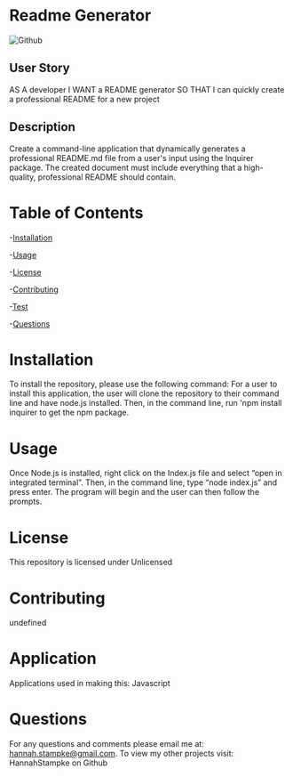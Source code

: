 
# Readme Generator
![Github](https://img.shields.io/badge/license-Unlicensed-yellow.svg)

## User Story
AS A developer I WANT a README generator SO THAT I can quickly create a professional README for a new project

## Description
    
 Create a command-line application that dynamically generates a professional README.md file from a user's input using the Inquirer package. The created document must include everything that a high-quality, professional README should contain.
    
# Table of Contents
    
-[Installation](#installation)
    
-[Usage](#usage)
    
-[License](#license)
    
-[Contributing](#contributing)
    
-[Test](#test)
    
-[Questions](#questions) 

# Installation
To install the repository, please use the following command:
 For a user to install this application, the user will clone the repository to their command line and have node.js installed. Then, in the command line, run 'npm install inquirer to get the npm package. 
    
# Usage
Once Node.js is installed, right click on the Index.js file and select “open in integrated terminal”. Then, in the command line, type “node index.js” and press enter. The program will begin and the user can then follow the prompts. 
    
# License
This repository is licensed under Unlicensed

# Contributing
undefined
    
# Application
Applications used in making this:
Javascript
    
# Questions 
  For any questions and comments please email me at: hannah.stampke@gmail.com.
  To view my other projects visit: HannahStampke on Github 